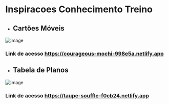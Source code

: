 # Inspiracoes Conhecimento Treino

- ## Cartões Móveis

![image](https://user-images.githubusercontent.com/43691685/168219223-6f05caf6-b378-4648-8e88-384c48dfb99d.png)

### Link de acesso  https://courageous-mochi-998e5a.netlify.app


- ## Tabela de Planos

![image](https://user-images.githubusercontent.com/43691685/168220041-d0da316b-c343-4494-b13f-072230b0acf7.png)

### Link de acesso  https://taupe-souffle-f0cb24.netlify.app
